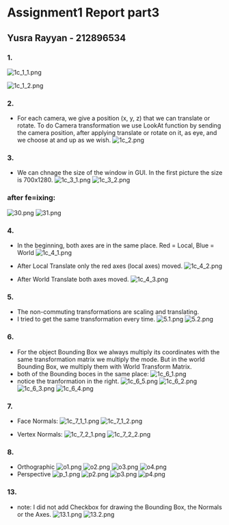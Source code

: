 # Assignment1 Report part3
## Yusra Rayyan - 212896534
### 1. 
![1c_1_1.png](https://ams03pap003files.storage.live.com/y4mPrMVzeU29a96lvm-A97qm1DSnWlTYYPSo9HIZgzacQ86VJeUcFWoby7Cx9TpV20O6wljqzLsn9e4btWgA9jYaB1MoJnkv8_FnU1Ms7PXfPS6Xn1TGOMEJTlOjijMxbeMDTDr1zmAaB7txQLlvGp-Isv6tREOnjNtGl_HdoTsP101rC-OWsAAXnhURAMxw0Q0?width=1281&height=757&cropmode=none)
     
![1c_1_2.png](https://ams03pap003files.storage.live.com/y4mAzypPMtKzwF8ELqKSfoz2NC6HCIvNdtQTIBb_J_cpyO4KB8lkAHoPJd1L7x4CyXGvYI4LFOvPK1v55ug6x9_Mtr1j19JRrF53NZy00Qcpfy9aHTciHx8C7JJa9_BK-kZF7u8S8hgAwg0Ipjpe_wU3tmCatM1TOKlhhabCHOc1EeHe3RkGiApVP1Qo8gIlr-O?width=1281&height=758&cropmode=none)

### 2. 
- For each camera, we give a position (x, y, z) that we can translate or rotate. To do Camera transformation we use LookAt function by sending the camera position, after applying translate or rotate on it, as eye, and we choose at and up as we wish.
 ![1c_2.png](https://ams03pap003files.storage.live.com/y4mz84UZu-YYD-VnSCktme6oQVFo8rSwmlre8shxMKA4b4OFSbLJDrPKT7nyZPho5_mIUaPaLSvSBbj1gYpuM01WkywzHdHxXSfSy9b12c6j67dKi23HOxzk-J0_cegaBuEPKb3tDwzepyjyuSFkoh5GluM-W8grCa5_CHOUduugKYy1HqxF6dqfHagL620E03s?width=1285&height=755&cropmode=none)

### 3.
- We can chnage the size of the window in GUI. In the first picture the size is 700x1280.
![1c_3_1.png](https://ams03pap003files.storage.live.com/y4mVCkE-_BDhaOUiVuMXCs7mOvJpUjrw5eD57JHThNHE1tCZRa-3v-IxmIV-Ij93Ykw-BCGr9onDt4nZDi16L-SQupv8FMjG_7x7h6QKqJCGpwOiVR4my8B5WPfXORk4kVGVNScZ2C80jTThRPfq2WDuPgMHqcTwf880O0Avh7igIEIq3UYiu5iLQtgXBTUN_DR?width=1277&height=750&cropmode=none)
![1c_3_2.png](https://ams03pap003files.storage.live.com/y4mdQcHjGlAVZgN4SjWytt2-gC_axOBylTKJkqcPOq7tjXge03LXNOYJ4zO9b1JyViXiuw08aJSRGQqNna9s6CRStv1DQ7kvdxW7Obk5Ih3EoxWiy8_3EBL6jzPzGvXr3NfLjRYyd4Opmu88i63fAhwPl31lLNJqKGRQzwd7fWgPXJ1GQ3UXoOcRKmMjWhrXGuc?width=1167&height=967&cropmode=none)

### after fe=ixing:
![30.png](https://ams03pap003files.storage.live.com/y4mO67Ncp191m_Tlu36k3HSqyNcrwiNNqgo_G1UEFKlv7PocRkQyiwpxlwrfv9S9f1TjUrvmAAIjanEniAl9Z7B_uMYxra3sWE5tWxnW5FU3BI5uBYB_c_LFBA6qMgQuXgKPj3SL-374A7N0uTaiRfAAI9S_l-4xcjAtv2BvD2VgaXgLF5GHcQ3BlSltSqfzijg?width=1286&height=758&cropmode=none)
![31.png](https://ams03pap003files.storage.live.com/y4mU4VA24_lDyVY89Qj8rPgduiOxiMSRxpp9zZEin28QNSccfrRK2B_-4SmvmRf4NyytM7Mc0PIHoyb7bzmwfeqCWRBS9CIjjs0YFmQ8wU5uWy_homzApagqYd2JGGNuUPmhBYj_76VjMfuoAjA4kwbGH7wJT4Lq9ob3nIv74WlvzU7m2isvBjm36cI7OONOFHg?width=542&height=663&cropmode=none)

### 4.
- In the beginning, both axes are in the same place. Red = Local, Blue = World
 ![1c_4_1.png](https://ams03pap003files.storage.live.com/y4mxp2yup5nds-ueOXEajK5rmB6AzRUEzaRdqUkKCopu9NLXPHsjoZeJYe9rs-ZtsVILqZYFk65bxLbjLUrC-CgFFecYGPBlkPvda4rwPX-fUGdnEZeBDih__aNQuaoqfH1EUaZtVZIWDLe9PcgNg_Y_pviRNKYp7-j-ph5PqFLRJ81rZnR4ATmaB9pwdSXKbDd?width=1283&height=758&cropmode=none)


- After Local Translate only the red axes (local axes) moved.
![1c_4_2.png](https://ams03pap003files.storage.live.com/y4mB48lIXjKNuCGJKlAgdGlitS850FOPCeLBOtm3Br_aA6oPqili0w3jwVnXM7s_dMbB1H2S4JjP_uQZ3VEOzdmWbyagGvmxu1Y76t-5z8SwWoYgHh1PiBWOSUp6ZypaGB0Atsdj21opvoWt0a27_56icxegLOIlzr015IdQt3iA6BvntZuMO0Rrpj1i8C7af4h?width=1282&height=758&cropmode=none)

- After World Translate both axes moved.
![1c_4_3.png](https://ams03pap003files.storage.live.com/y4m5SXkj1cJ5ENVHp2Ykxp6tAZrG4SgM167Hcq34G3Zsu-DQFQyl98JY7bJrWW2RVMZ6YwfEBB6-OfenVTcvrHwgVEIpbM72LFFda_c3OG9nUutphf1alIkM6cjTq-K_H2EPqxRX_9KQdebcXvjtscbnQj7lvUZHpELuDfmpnvesIgX9NDhah_jW0MDq1vWPzuC?width=1279&height=758&cropmode=none)

### 5.
- The non-commuting transformations are scaling and translating.
- I tried to get the same transformation every time.
![5.1.png](https://ams03pap003files.storage.live.com/y4mM_4dkCtnj7po8xND4zBVZxd2DrGG-PviHaDyMH-JDp76CipbGlsvx0fm4_FskjJgrbcGNYPOGFqSlMZUoJjQL0ddo4KeKqbZQgj6lTMLMUMkMfQBW_pbrxI1FYuJ-SHqSQ6O8_Te12BWw0OhSdrL58Wwp6X_wDlwNCSDwLT6-ECVnvAY8_AuAidMskraXfbT?width=1281&height=764&cropmode=none)
![5.2.png](https://ams03pap003files.storage.live.com/y4m4Dqclk_xlAG2pjgcJM99MHWWS3Un3isGIgz4p5_RavhPN5J6Fk5owOGrgdyTtCO9TJXwLGRprmSnEXccW3DNGMYgctmuVRn6wxe5wj399hBhV2uVdJVJajEAqqevxBW3n49ptIiKuE8O6cUw9yhv6xQBR_VM_fFgtwZKDEzniZVxWfKkE4LJU1MjsqjpPVZr?width=1282&height=760&cropmode=none)

### 6. 
- For the object Bounding Box we always multiply its coordinates with the same transformation matrix we multiply the mode. But in the world Bounding Box, we multiply them with World Transform Matrix.
- both of the Bounding boces in the same place: 
![1c_6_1.png](https://ams03pap003files.storage.live.com/y4m8w66ieENZrNDLH1P-zWHKgj7yeGSn2XCGwVAQoKqIfLbkoX4GAXTRjnSLOK-EuKrelCur2AYlCS4d9sp0djxlCd47KA86tCm7W1NlWarMmPPbiquNLUSixbsgT5p1kDSFe7u2BIRd3CArIUQ8YuEhpLHPvRkgHhf-_bfqv9KqJwBBePK0dqGPDeOBnC1IVjJ?width=1281&height=757&cropmode=none)
- notice the tranformation in the right.
![1c_6_5.png](https://ams03pap003files.storage.live.com/y4mElmuin7rRtJg261FtOwG-FXvllRlu7QFH1KJmEqHGcEc2Cxc6uWN6UZfzBIHJFPmWdCTWqi2ig8ldkBHaTirCurxdoH_YpjhIg465gpi6_irqpt-8jQN0HGIypFDfClZJEXee9xMV5prwxLB6Z8MiI-aB1Mwn9ItqN_JJq09U58KQoOBbN-xBSOcp6ZJ-sa2?width=1285&height=757&cropmode=none)
![1c_6_2.png](https://ams03pap003files.storage.live.com/y4m4Se95Gs1_9_ppUKmgHPe2a219_o6bY5-yIKgbEz_XHAD5eIJ4qemwXjdcddXzgEiSnLeT3J4dCNnJJp-JAFpYKfoqrCHic5VKtZO4QGbJ1GIumYvkEN9u2rDsVdWV7moLcBA6VrtHCr9sQ2G_BehCYItME6tMttxJjcssmZxVF_ojSDPhLkVatnX1mZhncEm?width=1277&height=753&cropmode=none)
![1c_6_3.png](https://ams03pap003files.storage.live.com/y4mn6jTT5zrn9wioFyl-AxcleKqGyu_cmPslow1PECToY1nyFZPe8tiUcX6YqGOnRBySAohharg3H46bSZSqOiz29vfNFclQN0GL45dpPTzEAXkTNaRYDGSLab0vinKFzt0rbNIhZRrAUwBrFtCn_ujxaiuDhhl6g_6eLWvtCeP9_i3TAsB7tpClJCEGBtiACBM?width=1279&height=754&cropmode=none)
![1c_6_4.png](https://ams03pap003files.storage.live.com/y4m9NqZiqW07-M3IuQwbkwu7cAS66frqFknAaYJJ4vbktdk2qFe2hwVXMJ0HBTOEdoxN6GHwGKGOVsjyiDWn8cCqzl3dDOykctoJFcdHXRrLSufjiKEWwd0okZgPW6Z2hqiEtxdMGBUU3Vb7tyUYbHGLOeCKxvf7WxwggXtlTmZvudrmzL40Cq_TVi5Az-qLs28?width=1283&height=755&cropmode=none)

### 7. 
- Face Normals:
![1c_7_1_1.png](https://ams03pap003files.storage.live.com/y4mIvqGITkLOyUVTPU1_pQcVhy0gy19bjPxQO4qJGQgUhMJm1v8U0_sVOtCAL-0EMyO2B2Zq_qFaRaqjQWuXG2O9TmNkaJ5WkiaYbG8L4MfcmLYMCP-kjJ_940oUa8VADn7CbWvLHYr9Knk6ZOvsXeHz2GxQJKqKGS4C6120cZ4e6B9r8a0_EE3GhpNxgDus1Xl?width=1278&height=753&cropmode=none)
![1c_7_1_2.png](https://ams03pap003files.storage.live.com/y4mGvJj2KJPlNJWdxXYk2Ww4tm-chpsmQnsYzVtfmtfBU4572ytNPNRb7qaKpbHuF2pePQpYIqYKrn0aj-AsS7kGK3vwsbhaClpYMKHWrcp-3bdVGcrK7A7DMabjhZCaSGvhGPGaggVu-2XcpA0_jelIlW4rbiHgHzBiv2MU2KYAFaJ66OnXXEhH5W3MnGveLHn?width=1281&height=758&cropmode=none)

- Vertex Normals:
![1c_7_2_1.png](https://ams03pap003files.storage.live.com/y4mlvXFGQw6-6tnuI-aG9xRbBjs1Tw67kPQZya7Us-n45hqgj10Ptb6h5d5gJ6MZAFJQGdM9qSqXdWohtZsNov9WpJYC6ulTuN1kJaBU4TmQbE3I5UFQJFLS21cCqLZvw2LQL37T1M2m7ZVDYLSdnjNvPvRUFRX3NWQ8PsT8bnbxjVQDkSdCZwc8lkTa4XMhDJz?width=1276&height=757&cropmode=none)
![1c_7_2_2.png](https://ams03pap003files.storage.live.com/y4m8oeCb7J98OqpTtV1MvX0mlWz_MTlkab99T1ASLqBHKvNLPbsMmosHN1lQq64qcx2letPLDkQJtabGFm_Fbw8biqLb2r5jQikJYeauMPSFbU8QRBA2kXwzxYaMFRUzaUQBKktD2bEuTx4u15aLHoD_bk5XadJrChGk5KTXa1IVaCfJmD-RJUGNq9Xp69xn6_0?width=1282&height=746&cropmode=none)

### 8.
* Orthographic
![o1.png](https://ams03pap003files.storage.live.com/y4myELY2bCKZ1n8DdTnQYmNO9X0znp_m7GfkaGFXrCFUKOnGQ3SbmvLgKidTEDaqYUxoKKW4acYhxz52sq5rxR0gyf7ZaHRspP1VZdFsEu6LzN_98sIxpE2kZ8qtvaKnjptJSnCC8TQLmpru_RteHsJqCCuAFm20VT5819aKgnv4gSr3980FoK7NXP3eW9CVL2V?width=1279&height=755&cropmode=none)
![o2.png](https://ams03pap003files.storage.live.com/y4m-Yxh4gYbOkeWGCoD8TOU_xbCDYcTPsfmicKlcOooUZCFhXIeCHSVeHe5RQs5A826fCcKn5ZVQ61107-cdkyrTRITn_CFb4JX41Tx3DYOwWf-Xuv-s4aURKCHnfcpjitwobvdJVprGvz2Xp9rlBQ11dOBt8Ftae0BzgD6lZtJwWEm4rvoisPrSCJTTVFsgUWn?width=1284&height=760&cropmode=none)
![o3.png](https://ams03pap003files.storage.live.com/y4mTUH8SNIMp9uU8-8NJrOrZM7V6BYHJj-oJPnRS7YqG3Qtbv-v8EgdqjuqtClqixG1OfG2Nh8dvtOj9pLwehlfKT6dLOTm2xlWdzw3RZlQ5jZGX3c5PNGatebQDm2K7zBvKAusTg22Wp7dvIBlOhaES3xiKLsoJqEx5-XbLZ0aYtYRRrEUaIsD4NIs7_E_jIQG?width=1291&height=756&cropmode=none)
![o4.png](https://ams03pap003files.storage.live.com/y4md2i0c3Gh-n4aCr3Kt106r5GsenCIqn3Higa39wBiqb7A8VIL-ublE0BeVV7ytG1tfXE6MfCw4ucbjA4hWzSvbdZZNFAnvITPGfKy3ygdREZnFiM7Jet8CUh3TMJGqok5_oLhbCRK8ymfSTGlnS5N7-RmgjhZbm0raK_oSpKeyMqZKrD-iewHyc8Yv4OXGqre?width=1284&height=756&cropmode=none)
* Perspective
![p_1.png](https://ams03pap003files.storage.live.com/y4mQy1bfu2y2c2npUGKhyppvdqVr53pIHkDZ1sacGYykGKu8Gj4RPtrq0pE3Ccgt6c1PXtfaVBSyEFHTNdHrzVhD9I1Ky9OGTzDKvR8E8VPlonqfmvOzckGfIcFjLvVsuVuwC2557_b99Mwt69gFQBbOx0Kze9qeTONyVyuzpFBqQEIguBmdkWbmeIqINNL58JA?width=1282&height=751&cropmode=none)
![p2.png](https://ams03pap003files.storage.live.com/y4mpGn0BiT7X4VVQaIPWvE38x-wgj-e0zYHqVmTpr6Xwkx4RbwxRnnReUSNNw8C-JH0zCWo9C21UGmDBjKgNL4mA3PhoAFm5utACp8fMjdwLzFGwRE64aUWT6bFCtJ_My5h1RZReLQBGO4amfhQ1wPyX44j_fF76cUgMKtSlNbkgHCS3mqpaS9VQaB_m0JzdOKI?width=1281&height=756&cropmode=none)
![p3.png](https://ams03pap003files.storage.live.com/y4m1deoiBOOdzOANAAY1mW7a6RTd3eFpauoQnOPJ6x4G2-lneKV4E4513cUCBbxqp2UuGUst9JC4TC_YBEjgEpqnWdHUFD4nFwWdWTM-ve-kz7ZtGt9cnvfXFg5B2TjOVkyN7en5DomOfsxDqbSviGE3RMCdnG5q16_uJlbpvr5zDk9LYkzr-c2_gPB_wApOlZa?width=1280&height=749&cropmode=none)
![p4.png](https://ams03pap003files.storage.live.com/y4mO0HmoQuchrIOTQlpF1P0jytcNJ3Yjx7ACUxIP8603t3RCJZK-78Tlcgal-yS9S2poB3TOAjfDDNZNsqNtIWygTay2yYjApZ6yn5WaWDy4--F0h9CeDfF7hwgLcvNVzMDHBMAnA6idrL5_tKBIsGmjCdF-vp9msBqkveb7h2mxuDFbtqz_BDCQLX6605lMIoa?width=1281&height=752&cropmode=none)

### 13. 
 * note: I did not add Checkbox for drawing the Bounding Box, the Normals or the Axes.
 ![13.1.png](https://ams03pap003files.storage.live.com/y4mfgVl4mdSywwIGIEwSTmzuLba84B41B6TSj_W1L8AMhdHW25Rua9QLtSwaEWYV6ObstLEaCn68WYWL3IWbA-8kl3FEEvq-YpR7D6ihYsKVHS87e3sWSLtbDnu4pMy6ifx1SteAehdW9M8d3T-0Du5lZvcmg_ckW6iy3NSl6Vockpan7sQe7vwpnAWjaSLPqBd?width=1281&height=757&cropmode=none)
![13.2.png](https://ams03pap003files.storage.live.com/y4myeDRWhHE5q5t4yJbGLBMy2RQ-waoRTNuzzDC7kNk0VGCTL547jRvIwXDe5k9Ts02aDJaSbzsTDhkX71W_Ni7sHe2TPTOT5UhAt388Az-thaC56AXiJhRyhcIBkNHjWxENyL8A1WcYQHF-GzrXesWu0eGHRmbKXyKVIZlzO3-O-KfWMfjoAcDFsOtMVOYqkuV?width=1283&height=756&cropmode=none)




